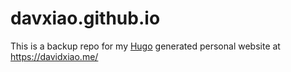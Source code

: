 # davxiao.github.io
This is a backup repo for my [Hugo](https://gohugo.io/) generated personal website at https://davidxiao.me/ 
